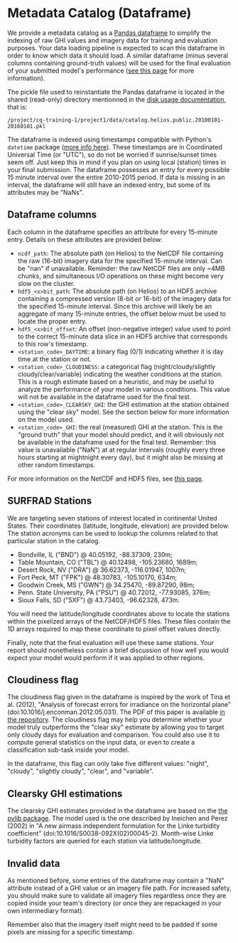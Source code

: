 # Metadata Catalog (Dataframe)

We provide a metadata catalog as a [Pandas dataframe](https://pandas.pydata.org/pandas-docs/stable/reference/api/pandas.DataFrame.html)
to simplify the indexing of raw GHI values and imagery data for training and evaluation purposes. Your
data loading pipeline is expected to scan this dataframe in order to know which data it should load.
A similar dataframe (minus several columns containing ground-truth values) will be used for the final evaluation of your
submitted model's performance ([see this page](evaluation.md) for more information).

The pickle file used to reinstantiate the Pandas dataframe is located in the shared (read-only) directory
mentionned in the [disk usage documentation](../../disk-usage.md), that is:
```
/project/cq-training-1/project1/data/catalog.helios.public.20100101-20160101.pkl
```

The dataframe is indexed using timestamps compatible with Python's ``datetime`` package ([more
info here](https://docs.python.org/3/library/datetime.html)). These timestamps are in Coordinated
Universal Time (or "UTC"), so do not be worried if sunrise/sunset times seem off. Just keep
this in mind if you plan on using local (station) times in your final submission. The dataframe possesses
an entry for every possible 15 minute interval over the entire 2010-2015 period. If data is missing in an
interval, the dataframe will still have an indexed entry, but some of its attributes may be "NaNs".

## Dataframe columns

Each column in the dataframe specifies an attribute for every 15-minute entry. Details on these attributes
are provided below:

 - ``ncdf_path``: The absolute path (on Helios) to the NetCDF file containing the raw (16-bit) imagery data
   for the specified 15-minute interval. Can be "nan" if unavailable. Reminder: the raw NetCDF files are
   only ~4MB chunks, and simultaneous I/O operations on these might become very slow on the cluster.
 - ``hdf5_<x>bit_path``: The absolute path (on Helios) to an HDF5 archive containing a compressed version
   (8-bit or 16-bit) of the imagery data for the specified 15-minute interval. Since this archive will likely
   be an aggregate of many 15-minute entries, the offset below must be used to locate the proper entry.
 - ``hdf5_<x>bit_offset``: An offset (non-negative integer) value used to point to the correct 15-minute
   data slice in an HDF5 archive that corresponds to this row's timestamp.
 - ``<station_code>_DAYTIME``: a binary flag (0/1) indicating whether it is day time at the station or not.
 - ``<station_code>_CLOUDINESS``: a categorical flag (night/cloudy/slightly cloudy/clear/variable) indicating
   the weather conditions at the station. This is a rough estimate based on a heuristic, and may be useful
   to analyze the performance of your model in various conditions. This value will not be available in the
   dataframe used for the final test.
 - ``<station_code>_CLEARSKY_GHI``: the GHI estimation at the station obtained using the "clear sky" model.
   See the section below for more information on the model used.
 - ``<station_code>_GHI``: the real (measured) GHI at the station. This is the "ground truth" that your
   model should predict, and it will obviously not be available in the dataframe used for the final test.
   Remember: this value is unavailable ("NaN") at at regular intervals (roughly every three hours starting
   at mightnight every day), but it might also be missing at other random timestamps.

For more information on the NetCDF and HDF5 files, see [this page](datasources.md).

## SURFRAD Stations

We are targeting seven stations of interest located in continental United States. Their coordinates
(latitude, longitude, elevation) are provided below. The station acronyms can be used to lookup the
columns related to that particular station in the catalog.

 - Bondville, IL ("BND") @ 40.05192, -88.37309, 230m;
 - Table Mountain, CO ("TBL") @ 40.12498, -105.23680, 1689m;
 - Desert Rock, NV ("DRA") @ 36.62373, -116.01947, 1007m;
 - Fort Peck, MT ("FPK") @ 48.30783, -105.10170, 634m;
 - Goodwin Creek, MS ("GWN") @ 34.25470, -89.87290, 98m;
 - Penn. State University, PA ("PSU") @ 40.72012, -77.93085, 376m;
 - Sioux Falls, SD ("SXF") @ 43.73403, -96.62328, 473m.

You will need the latitude/longitude coordinates above to locate the stations within the pixelized
arrays of the NetCDF/HDF5 files. These files contain the 1D arrays required to map these coordinate to
pixel offset values directly.

Finally, note that the final evaluation will use these same stations. Your report should nonetheless contain
a brief discussion of how well you would expect your model would perform if it was applied to other regions.

## Cloudiness flag

The cloudiness flag given in the dataframe is inspired by the work of Tina et al. (2012), "Analysis of
forecast errors for irradiance on the horizontal plane" (doi:10.1016/j.enconman.2012.05.031). The PDF of this
paper is available [in the repository](tina2012.pdf). The cloudiness flag may help you determine whether
your model truly outperforms the "clear sky" estimate by allowing you to target only cloudy days for
evaluation and comparison. You could also use it to compute general statistics on the input data, or even to
create a classification sub-task inside your model.

In the dataframe, this flag can only take five different values: "night", "cloudy", "slightly cloudy", "clear",
and "variable".

## Clearsky GHI estimations

The clearsky GHI estimates provided in the dataframe are based on the [the pvlib package](https://pvlib-python.readthedocs.io/en/stable/clearsky.html).
The model used is the one described by Ineichen and Perez (2002) in "A new airmass independent formulation for
the Linke turbidity coefficient" (doi:10.1016/S0038-092X(02)00045-2). Month-wise Linke turbidity factors are
queried for each station via latitude/longitude.

## Invalid data

As mentioned before, some entries of the dataframe may contain a "NaN" attribute instead of a GHI value or
an imagery file path. For increased safety, you should make sure to validate all imagery files regardless once
they are copied inside your team's directory (or once they are repackaged in your own intermediary format).

Remember also that the imagery itself might need to be padded if some pixels are missing for a specific timestamp.
